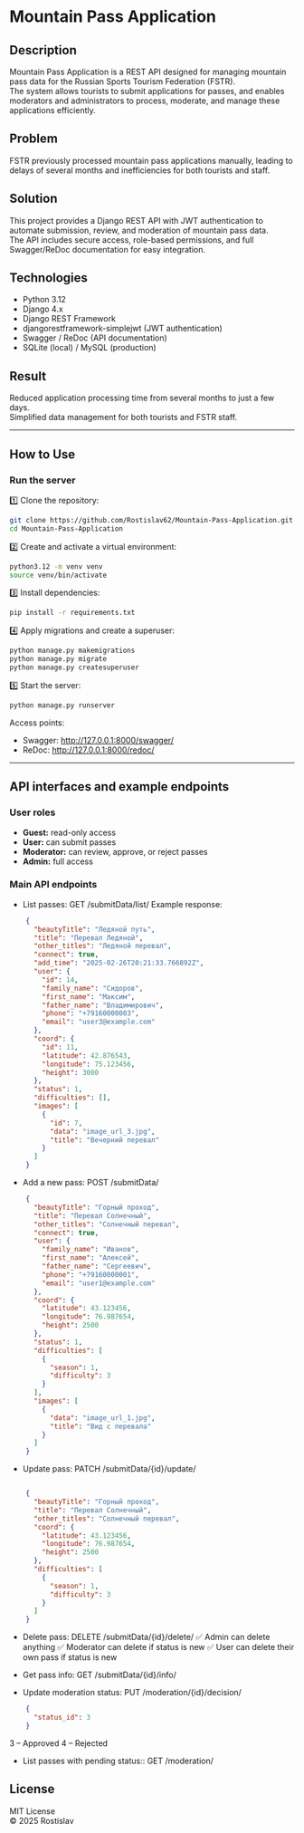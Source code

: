 
# Mountain Pass Application

## Description
Mountain Pass Application is a REST API designed for managing mountain pass data for the Russian Sports Tourism Federation (FSTR).  
The system allows tourists to submit applications for passes, and enables moderators and administrators to process, moderate, and manage these applications efficiently.

## Problem
FSTR previously processed mountain pass applications manually, leading to delays of several months and inefficiencies for both tourists and staff.

## Solution
This project provides a Django REST API with JWT authentication to automate submission, review, and moderation of mountain pass data.  
The API includes secure access, role-based permissions, and full Swagger/ReDoc documentation for easy integration.

## Technologies
- Python 3.12
- Django 4.x
- Django REST Framework
- djangorestframework-simplejwt (JWT authentication)
- Swagger / ReDoc (API documentation)
- SQLite (local) / MySQL (production)

## Result
Reduced application processing time from several months to just a few days.  
Simplified data management for both tourists and FSTR staff.

---

## How to Use

### Run the server
1️⃣ Clone the repository:
```bash
git clone https://github.com/Rostislav62/Mountain-Pass-Application.git
cd Mountain-Pass-Application
```

2️⃣ Create and activate a virtual environment:
```bash
python3.12 -m venv venv
source venv/bin/activate
```

3️⃣ Install dependencies:
```bash
pip install -r requirements.txt
```

4️⃣ Apply migrations and create a superuser:
```bash
python manage.py makemigrations
python manage.py migrate
python manage.py createsuperuser
```

5️⃣ Start the server:
```bash
python manage.py runserver
```
Access points:
- Swagger: http://127.0.0.1:8000/swagger/
- ReDoc: http://127.0.0.1:8000/redoc/

---

## API interfaces and example endpoints
### User roles
- **Guest:** read-only access
- **User:** can submit passes
- **Moderator:** can review, approve, or reject passes
- **Admin:** full access

### Main API endpoints

- List passes:
GET /submitData/list/
Example response:
```json
    {
      "beautyTitle": "Ледяной путь",
      "title": "Перевал Ледяной",
      "other_titles": "Ледяной перевал",
      "connect": true,
      "add_time": "2025-02-26T20:21:33.766892Z",
      "user": {
        "id": 14,
        "family_name": "Сидоров",
        "first_name": "Максим",
        "father_name": "Владимирович",
        "phone": "+79160000003",
        "email": "user3@example.com"
      },
      "coord": {
        "id": 11,
        "latitude": 42.876543,
        "longitude": 75.123456,
        "height": 3000
      },
      "status": 1,
      "difficulties": [],
      "images": [
        {
          "id": 7,
          "data": "image_url_3.jpg",
          "title": "Вечерний перевал"
        }
      ]
    }
```

- Add a new pass:
POST /submitData/
```json
    {
      "beautyTitle": "Горный проход",
      "title": "Перевал Солнечный",
      "other_titles": "Солнечный перевал",
      "connect": true,
      "user": {
        "family_name": "Иванов",
        "first_name": "Алексей",
        "father_name": "Сергеевич",
        "phone": "+79160000001",
        "email": "user1@example.com"
      },
      "coord": {
        "latitude": 43.123456,
        "longitude": 76.987654,
        "height": 2500
      },
      "status": 1,
      "difficulties": [
        {
          "season": 1,
          "difficulty": 3
        }
      ],
      "images": [
        {
          "data": "image_url_1.jpg",
          "title": "Вид с перевала"
        }
      ]
    }
```

- Update pass:
PATCH /submitData/{id}/update/
```json

    {
      "beautyTitle": "Горный проход",
      "title": "Перевал Солнечный",
      "other_titles": "Солнечный перевал",
      "coord": {
        "latitude": 43.123456,
        "longitude": 76.987654,
        "height": 2500
      },
      "difficulties": [
        {
          "season": 1,
          "difficulty": 3
        }
      ]
    }
```
- Delete pass:
DELETE /submitData/{id}/delete/
✅ Admin can delete anything
✅ Moderator can delete if status is new
✅ User can delete their own pass if status is new

- Get pass info:
GET /submitData/{id}/info/

- Update moderation status:
PUT /moderation/{id}/decision/
```json
    {
      "status_id": 3
    }
```
3 – Approved
4 – Rejected

- List passes with pending status::
GET /moderation/


## License
MIT License  
© 2025 Rostislav
